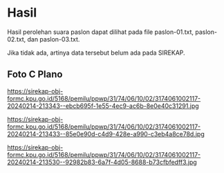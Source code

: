 # Hasil

Hasil perolehan suara paslon dapat dilihat pada file paslon-01.txt, paslon-02.txt, dan paslon-03.txt.

Jika tidak ada, artinya data tersebut belum ada pada SIREKAP.

## Foto C Plano

https://sirekap-obj-formc.kpu.go.id/5168/pemilu/ppwp/31/74/06/10/02/3174061002117-20240214-213343--ebcb695f-1e55-4ec9-ac6b-8e0e40c31291.jpg

https://sirekap-obj-formc.kpu.go.id/5168/pemilu/ppwp/31/74/06/10/02/3174061002117-20240214-213433--85e0e90d-c4d9-428e-a990-c3eb4a8ce78d.jpg

https://sirekap-obj-formc.kpu.go.id/5168/pemilu/ppwp/31/74/06/10/02/3174061002117-20240214-213530--92982b83-6a7f-4d05-8688-b73cfbfedff3.jpg

